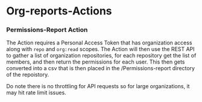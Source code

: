 # Org-reports-Actions


### Permissions-Report Action

The Action requires a Personal Access Token that has organization access along with `repo` and `org:read` scopes. The Action will then use the REST API to gather a list of organization repositories, for each repository get the list of members, and then return the permissions for each user. This then gets converted into a csv that is then placed in the /Permissions-report directory of the repoistory. 

Do note there is no throttling for API requests so for large organizations, it may hit rate limit issues.
